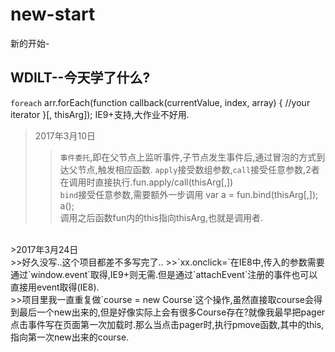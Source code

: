 # new-start
新的开始-

WDILT--今天学了什么?
------

`foreach`
arr.forEach(function callback(currentValue, index, array) {
    //your iterator
}[, thisArg]); IE9+支持,大作业不好用.<br>
>2017年3月10日<br>
>>`事件委托`,即在父节点上监听事件,子节点发生事件后,通过冒泡的方式到达父节点,触发相应函数.
>>`apply`接受数组参数,`call`接受任意参数,2者在调用时直接执行.fun.apply/call(thisArg[,])<br>
>>`bind`接受任意参数,需要额外一步调用 var a = fun.bind(thisArg[,]); a();<br>
>>调用之后函数fun内的this指向thisArg,也就是调用者.
<br>
>2017年3月24日<br>
>>好久没写..这个项目都差不多写完了..
>>`xx.onclick=`在IE8中,传入的参数需要通过`window.event`取得,IE9+则无需.但是通过`attachEvent`注册的事件也可以直接用event取得(IE8).<br>
>>项目里我一直重复做`course = new Course`这个操作,虽然直接取course会得到最后一个new出来的,但是好像实际上会有很多Course存在?就像我最早把pager点击事件写在页面第一次加载时.那么当点击pager时,执行pmove函数,其中的this,指向第一次new出来的course.<br>